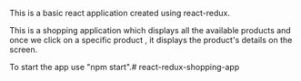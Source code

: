 This is a basic react application created using react-redux.

This is a shopping application which displays all the available products and once we click on a specific product , it displays the product's details on the screen.

To start the app use "npm start".#   r e a c t - r e d u x - s h o p p i n g - a p p  
 